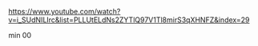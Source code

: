 https://www.youtube.com/watch?v=i_SUdNILIrc&list=PLLUtELdNs2ZYTlQ97V1Tl8mirS3qXHNFZ&index=29


min 00

